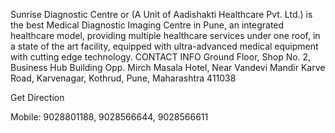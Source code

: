 Sunrise Diagnostic Centre or (A Unit of Aadishakti Healthcare Pvt. Ltd.) is the best Medical Diagnostic Imaging Centre in Pune, an integrated healthcare model, providing multiple healthcare services under one roof, in a state of the art facility, equipped with ultra-advanced medical equipment with cutting edge technology.
CONTACT INFO
Ground Floor, Shop No. 2, Business Hub Building Opp. Mirch Masala Hotel, Near Vandevi Mandir Karve Road, Karvenagar, Kothrud, Pune, Maharashtra 411038

Get Direction

Mobile: 9028801188, 9028566644, 9028566611
